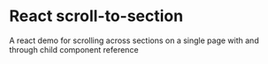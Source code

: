 # React scroll-to-section

A react demo for scrolling across sections on a single page with and through child component reference